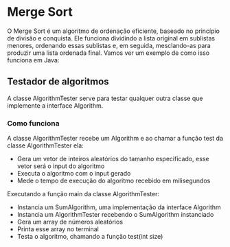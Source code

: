 # Merge Sort
O Merge Sort é um algoritmo de ordenação eficiente, baseado no princípio de divisão e conquista. 
Ele funciona dividindo a lista original em sublistas menores, ordenando essas sublistas e, em seguida, 
mesclando-as para produzir uma lista ordenada final. Vamos ver um exemplo de como isso funciona em Java:

## Testador de algoritmos

A classe AlgorithmTester serve para testar qualquer outra classe que implemente a interface Algorithm.
        
### Como funciona

A classe AlgorithmTester recebe um Algorithm e ao chamar a função test da classe AlgorithmTester ela:
- Gera um vetor de inteiros aleatórios do tamanho especificado, esse vetor será o input do algoritmo
- Executa o algoritmo com o input gerado
- Mede o tempo de execução do algoritmo recebido em milisegundos

Executando a função main da classe AlgorithmTester:
- Instancia um SumAlgorithm, uma implementação da interface Algorithm
- Instancia um AlgorithmTester recebendo o SumAlgorithm instanciado
- Gera um array de números aleatórios
- Printa esse array no terminal
- Testa o algoritmo, chamando a função test(int size)
